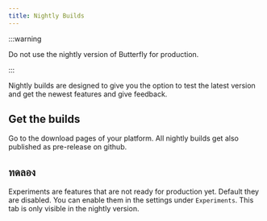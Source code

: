 ```yaml
---
title: Nightly Builds
---
```


:::warning

Do not use the nightly version of Butterfly for production.

:::

Nightly builds are designed to give you the option to test the latest version and get the newest features and give feedback.

## Get the builds

Go to the download pages of your platform.
All nightly builds get also published as pre-release on github.

## ทดลอง

Experiments are features that are not ready for production yet.
Default they are disabled. You can enable them in the settings under `Experiments`.
This tab is only visible in the nightly version.
